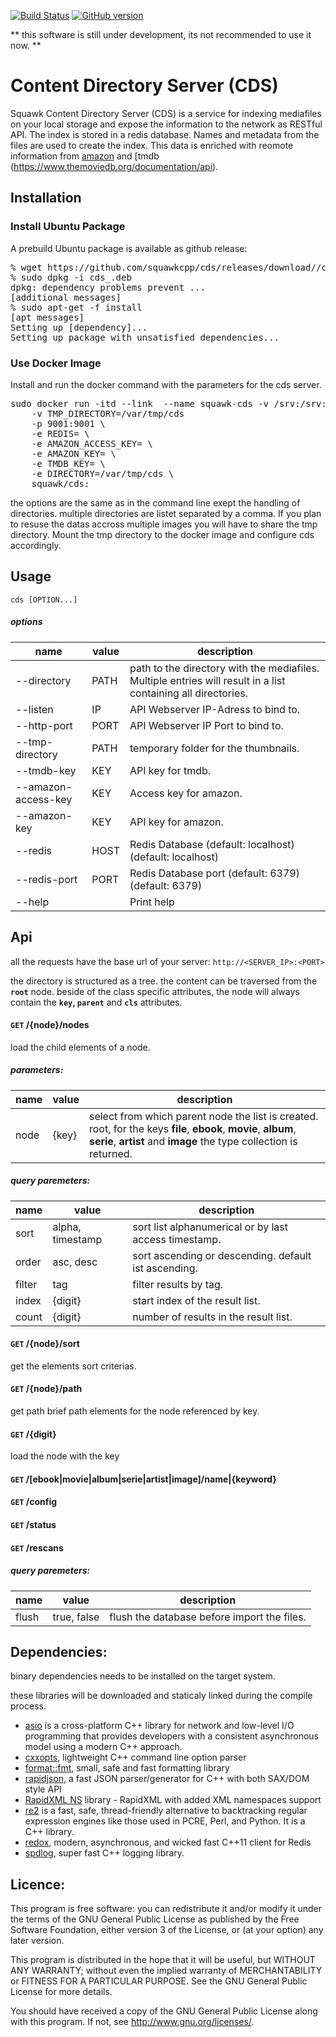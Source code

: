 [![Build Status](https://travis-ci.org/squawkcpp/cds.svg?branch=master)](https://travis-ci.org/squawkcpp/cds)
[![GitHub version](https://badge.fury.io/gh/squawkcpp%2Fcds.svg)](https://badge.fury.io/gh/squawkcpp%2Fcds)

** this software is still under development, its not recommended to use it now. **

# Content Directory Server (CDS)

Squawk Content Directory Server (CDS) is a service for indexing mediafiles on your local storage and expose the information to the network as RESTful API. The index is stored in a redis database. Names and metadata from the files are used to create the index. This data is enriched with reomote information from  [amazon](https://aws.amazon.com/de/api-gateway/) and [tmdb (https://www.themoviedb.org/documentation/api).

## Installation

### Install Ubuntu Package

A prebuild Ubuntu package is available as github release:

<pre>
% wget https://github.com/squawkcpp/cds/releases/download/<TAG>/cds_<TAG>.deb
% sudo dpkg -i cds_<TAG>.deb
dpkg: dependency problems prevent ... 
[additional messages]
% sudo apt-get -f install
[apt messages]
Setting up [dependency]...
Setting up package_with_unsatisfied_dependencies...
</pre>

### Use Docker Image

Install and run the docker command with the parameters for the cds server.

<pre>
sudo docker run -itd --link <REDIS> --name squawk-cds -v /srv:/srv:ro \
    -v TMP_DIRECTORY=/var/tmp/cds 
    -p 9001:9001 \
    -e REDIS=<REDIS> \
    -e AMAZON_ACCESS_KEY=<ACCESS_KEY> \
    -e AMAZON_KEY=<KEY> \
    -e TMDB_KEY=<KEY> \
    -e DIRECTORY=/var/tmp/cds \
    squawk/cds:<TAG>
</pre>

the options are the same as in the command line exept the handling of directories. 
multiple directories are listet separated by a comma. If you plan to resuse the
datas accross multiple images you will have to share the tmp directory. 
Mount the tmp directory to the docker image and configure cds accordingly.

## Usage

```
cds [OPTION...]
```

##### options

name | value | description
------------ | ------------- | -------------
--directory|PATH|path to the directory with the mediafiles. Multiple entries will result in a list containing all directories.
--listen|IP|API Webserver IP-Adress to bind to.
--http-port|PORT|API Webserver IP Port to bind to.
--tmp-directory|PATH|temporary folder for the thumbnails.
--tmdb-key|KEY|API key for tmdb.
--amazon-access-key|KEY|Access key for amazon.
--amazon-key|KEY|API key for amazon.
--redis|HOST|Redis Database (default: localhost) (default: localhost)
--redis-port|PORT|Redis Database port (default: 6379) (default: 6379)
--help| |Print help

## Api

all the requests have the base url of your server: `http://<SERVER_IP>:<PORT>`

the directory is structured as a tree. the content can be traversed from the **`root`** node.
beside of the class specific attributes, the node will always contain the **`key`, `parent`** and **`cls`** attributes.

#### **<code>GET</code> /{node}/nodes**
load the child elements of a node.

##### parameters:

name | value | description
------------ | ------------- | -------------
node | {key} | select from which parent node the list is created. root, for the keys **file**, **ebook**, **movie**, **album**, **serie**, **artist** and **image** the type collection is returned.

##### query paremeters:

 name | value | description
 ------------ | ------------- | -------------
 sort | alpha, timestamp | sort list alphanumerical or by last access timestamp.
 order | asc, desc | sort ascending or descending. default ist ascending.
 filter | tag | filter results by tag.
 index | {digit} | start index of the result list.
 count | {digit} | number of results in the result list.

#### **<code>GET</code> /{node}/sort**
get the elements sort criterias.

#### **<code>GET</code> /{node}/path**
get path brief path elements for the node referenced by key.

#### **<code>GET</code> /{digit}**
load the node with the key

#### **<code>GET</code> /[ebook|movie|album|serie|artist|image]/name|{keyword}**

#### **<code>GET</code> /config**

#### **<code>GET</code> /status**

#### **<code>GET</code> /rescans**

##### query paremeters:

 name | value | description
 ------------ | ------------- | -------------
 flush | true, false | flush the database before import the files.

## Dependencies:

binary dependencies needs to be installed on the target system.


these libraries will be downloaded and staticaly linked during the compile process.

- [asio](http://think-async.com) is a cross-platform C++ library for network and low-level I/O programming that provides developers with a consistent asynchronous model using a modern C++ approach.
- [cxxopts](https://github.com/jarro2783/cxxopts), lightweight C++ command line option parser
- [format::fmt](http://fmtlib.net), small, safe and fast formatting library
- [rapidjson](http://rapidjson.org/), a fast JSON parser/generator for C++ with both SAX/DOM style API
- [RapidXML NS](https://github.com/svgpp/rapidxml_ns) library - RapidXML with added XML namespaces support
- [re2](https://github.com/google/re2) is a fast, safe, thread-friendly alternative to backtracking regular expression engines like those used in PCRE, Perl, and Python. It is a C++ library.
- [redox](https://github.com/hmartiro/redox), modern, asynchronous, and wicked fast C++11 client for Redis
- [spdlog](https://github.com/gabime/spdlog), super fast C++ logging library.

## Licence:

This program is free software: you can redistribute it and/or modify
it under the terms of the GNU General Public License as published by
the Free Software Foundation, either version 3 of the License, or
(at your option) any later version.

This program is distributed in the hope that it will be useful,
but WITHOUT ANY WARRANTY; without even the implied warranty of
MERCHANTABILITY or FITNESS FOR A PARTICULAR PURPOSE.  See the
GNU General Public License for more details.

You should have received a copy of the GNU General Public License
along with this program.  If not, see <http://www.gnu.org/licenses/>.
